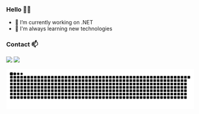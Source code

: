 ### Hello 🙋‍♂️

- 🔭 I’m currently working on .NET
- 🌱 I'm always learning new technologies

### Contact 📫

<a href="https://www.linkedin.com/in/eduardosilva218/"><img src="https://img.shields.io/badge/LinkedIn-0077B5?style=for-the-badge&logo=linkedin&logoColor=white" /></a>
<a href="mailto:eduardo.silva218@outlook.com"><img src="https://img.shields.io/badge/Microsoft_Outlook-0078D4?style=for-the-badge&logo=microsoft-outlook&logoColor=white" /></a>

![Snake animation](https://github.com/eduardosilva218/eduardosilva218/blob/output/github-contribution-grid-snake.svg)
